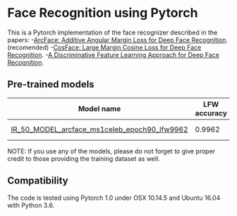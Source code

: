 # Face Recognition using Pytorch

This is a Pytorch implementation of the face recognizer described in the papers:
-[ArcFace: Additive Angular Margin Loss for Deep Face Recognition](https://arxiv.org/pdf/1801.07698.pdf). (recomended)
-[CosFace: Large Margin Cosine Loss for Deep Face Recognition](https://arxiv.org/pdf/1801.09414.pdf). 
-[A Discriminative Feature Learning Approach
for Deep Face Recognition](https://ydwen.github.io/papers/WenECCV16.pdf). 



## Pre-trained models
| Model name      | LFW accuracy | Training dataset | Architecture |
|-----------------|--------------|------------------|-------------|
| [IR_50_MODEL_arcface_ms1celeb_epoch90_lfw9962](https://drive.google.com/open?id=1itqqp1EWf6sfi0K4i6QYBR_j3NS7gw2i) | 0.9962        | M1-Celeb    | [IR_50](https://github.com/egcode/facerec/blob/master/models/irse.py) |

NOTE: If you use any of the models, please do not forget to give proper credit to those providing the training dataset as well.


## Compatibility
The code is tested using Pytorch 1.0 under OSX 10.14.5 and Ubuntu 16.04 with Python 3.6. 

